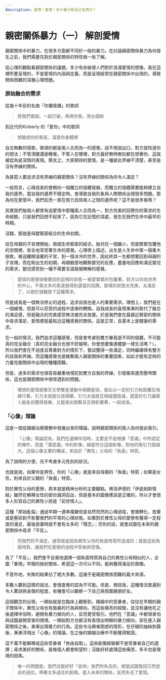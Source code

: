 ```yaml
---
description: 愛情！愛情！多少暴力假汝之名而行！
---
```


# 親密關係暴力（一） 解剖愛情

親密關係中的暴力，在很多方面都不同於一般的暴力。在討論親密關係暴力為何發生之前，我們需要先對於親密關係的特性做一些了解。

從心理的觀點看親密關係的議題，多少有些破壞人們對於浪漫愛情的想像。我在這裡所要呈現的，不是愛情的內涵與定義，而是呈現經常在親密關係中出現的，導致關係困難的深層心理問題。

### 原始融合的需求

從幾十年前的名曲「你儂我儂」的歌詞

> 將我們兩個，一起打破，再將你我，用水調和

到近代的Kinberly 的「愛你」中的歌詞

> 想變成你的氧氣，溜進你身體裡

自古無數的情歌，歌頌的都是兩人合而為一的感覺。話不用說出口，對方就知道你的想法；不管清醒還是睡覺，不管人在哪裡，對方最好無時無刻都在想著你，這就被認為是深情的表現。簡言之，大家期待的愛情，是一種彼此界線不清楚，甚至是沒有界線的關係。

為甚麼人要追求沒有界線的親密關係？沒有界線的關係為何令人滿足？

一般而言，心理成長的會朝向一個獨立的個體發展，而獨立的個體需要能夠建立自我的邊界。當自我的邊界不穩定時，會導致自我形象與人際關係出現很多問題。那為何在愛情中，我們反而一直在努力去除兩人之間的邊界呢？這不是很矛盾嗎？

其實我們每個人都曾有過愛情中那種兩人合而為一，對方完美的回應你的需求的生命經驗，只是我們回想不起來了。因為它在記憶的深處，發生在我們生命中最早的時期。

沒錯，那就是母嬰緊密結合的生命初期。

從在母親的子宮裡開始，兩個生命緊密的結合。胎兒在一個雖小，但是緊緊包覆他的空間裡，安全地享受著生命的感覺。心理學上描述，出生是人生命中第一個重大挫敗，被迫離開溫暖的子宮，到一個冰冷的世界，因此終其一生都想要回到母親的子宮裡。而在剛出生的初期，母親敏感地觀察嬰兒的反應，盡量地回應和滿足嬰兒的需求，嬰兒感受到一種不需要言語就被瞭解的感覺。

> 愛情的感覺很像要回到這樣的狀態 — 被愛緊緊的包覆著，對方以你為世界的中心，不需太多的表達就得到適當的回應。那樣的狀態太完美，太滿足了，以致於很難放下這種需求。

但是成長是一個無法停止的過程，追求自我也是人的重要需求。理想上，我們是在一個緩慢，但是可以忍受的過程中逐漸的轉換。自我成長的喜悅漸漸的取代了融合的滿足感，但是融合的完美感受無法被完全放棄。於是我們會在最親近緊密的關係中尋求滿足，愛情便是最貼近這種感覺的關係。這是正常，且基本上是健康的需求。

在一般的情況，我們追求這種感覺，但是會考慮到雙方畢竟是不同的個體，不可能真的完全融合（真的完全融合也很不舒服啊，你會想要像連體嬰一樣生活嗎？）。所以我們會在不過度且尊重對方的情形下，嘗試獲得一些滿足，同時繼續保有雙方的自我和界線。而這種感覺也是維繫兩人親密關係的重要因素，如此才能有足夠的力量克服關係中出現的種種困難。

但是，過多的需求也很容易嚴重地侵犯到雙方自我的界線，引發衝突進而壓垮關係，這也是親密關係中很常遇到的問題。

> 理想的愛情就像天文學雙星運動中兩顆星球，彼此以一定的引力和距離互相繞行著，引力太弱就分道揚鑣，引力太強就互相碰撞毀滅，適當的引力讓兩人能各自獲得發展，又能彼此聯繫且互相影響著，一起成長。

### 「心像」理論

這是一個從婚姻治療實務中發展出來的理論，說明親密關係的兩人為何彼此吸引。

> 「心像」理論認為，我們在選擇伴侶時，主要並不是根據「意識」中所認定的條件，而是「潛意識」中的影像，越是符合這個影像，對他的吸引力就越大。這個心像主要的構成，來自於「異性」父母的「負面」特質。

為了說明的方便，先不考慮多元性別的狀況。

也就是說，如果你是男性，你的「心像」就是來自母親的「負面」特質；如果是女性，則來自於父親的「負面」特質。

對於異性父母的愛戀，原本就是精神分析的主要觀點。佛洛伊德的「伊底帕斯情結」雖然在解釋女性的部份漏洞百出，但是基本的圖像應該是正確的，所以才會很多人形容自己的異性小孩是「前世情人」。

這種「原始亂倫」通過早期一連串複雜但是自然而然的心理過程，會被轉化、放棄或是壓抑到不影響我們的平常的心理狀態。如果對於異性父母的愛戀有獲得一定程度的滿足，最後放棄時就不會有太多的「殘念」；否則的話，就會試圖在未來的親密關係中尋求「平反」。

> 而我們的不滿足，通常就是因為異性父母的負面特質所造成的；就是這些負面特質，讓我們在愛戀的過程中受挫與受傷。

為了「平反」，我們會不自覺地選擇一個負面特質與自己的異性父母相似的人，企圖「重現」早期的挫折關係，希望這一次可以不同，能夠獲得滿足的救贖。

不意外地，失敗的結果佔了絕大多數。這幾乎是親密關係困難的最大來源。

多數人聽到這樣的說法，會很直覺的認為不可能。但是，相信我，這種情況普遍到令人驚訝與哀傷的程度，有機會可以觀察一下自己與周圍親朋好友。

這個觀念的出現，一開始就是在臨床上觀察到，婚姻中的受暴者，往往在早期的親子關係中，異性父母也有施暴的行為與傾向。而這些痛苦的經驗，並沒有讓他在之後選擇伴侶時，避開有暴力傾向的人，反而更受吸引。他們在「意識」中都很害怕與試圖避開受害的情境，一開始對方也都沒有表現出明顯的暴力傾向，卻在進入親密關係之後，漸漸出現暴力的行為。這些令治療者困惑的情形，在仔細的抽絲剝繭後，漸漸浮現出「心像」的理論，在之後的婚姻治療中不斷獲得驗證。

這千萬不能解釋成這些受暴者「咎由自取」，這些創傷經驗都不是受暴者自己的選擇；尋求美好的關係，是每個人都會盼望的；沒能好好處理這些痛苦，多半也是環境的因素。

> 唯一的問題是，我們沒能好好「哀悼」我們所失去的，總是試圖挽回已然逝去的過往。帶著太多過往的創傷，進入未來的關係，反而失去了愛情。

